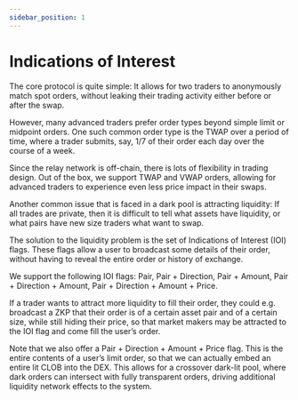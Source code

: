 ```yaml
---
sidebar_position: 1
---
```


# Indications of Interest

The core protocol is quite simple: It allows for two traders to anonymously
match spot orders, without leaking their trading activity either before or
after the swap.

However, many advanced traders prefer order types beyond simple limit or
midpoint orders. One such common order type is the TWAP over a period of time,
where a trader submits, say, 1/7 of their order each day over the course of a
week.

Since the relay network is off-chain, there is lots of flexibility in trading
design. Out of the box, we support TWAP and VWAP orders, allowing for advanced
traders to experience even less price impact in their swaps.

Another common issue that is faced in a dark pool is attracting liquidity: If
all trades are private, then it is difficult to tell what assets have
liquidity, or what pairs have new size traders what want to swap.

The solution to the liquidity problem is the set of Indications of Interest
(IOI) flags. These flags allow a user to broadcast some details of their order,
without having to reveal the entire order or history of exchange.

We support the following IOI flags: Pair, Pair + Direction, Pair + Amount,
Pair + Direction + Amount, Pair + Direction + Amount + Price.

If a trader wants to attract more liquidity to fill their order, they could
e.g. broadcast a ZKP that their order is of a certain asset pair and of a
certain size, while still hiding their price, so that market makers may be
attracted to the IOI flag and come fill the user’s order.

Note that we also offer a Pair + Direction + Amount + Price flag. This is the
entire contents of a user’s limit order, so that we can actually embed an
entire lit CLOB into the DEX. This allows for a crossover dark-lit pool, where
dark orders can intersect with fully transparent orders, driving additional
liquidity network effects to the system.
